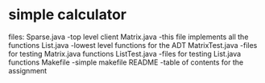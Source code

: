 # simple calculator

files:
Sparse.java -top level client
Matrix.java -this file implements all the functions
List.java -lowest level functions for the ADT
MatrixTest.java -files for testing Matrix.java functions
ListTest.java -files for testing List.java functions
Makefile -simple makefile
README -table of contents for the assignment
